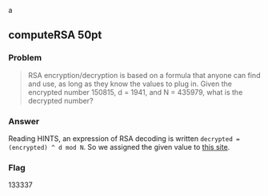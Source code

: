 <!-- This markdown file is writeup template. -->a

## computeRSA 50pt

### Problem
> RSA encryption/decryption is based on a formula that anyone can find and use, as long as they know the values to plug in. Given the encrypted number 150815, d = 1941, and N = 435979, what is the decrypted number?


### Answer
Reading HINTS, an expression of RSA decoding is written `decrypted = (encrypted) ^ d mod N`. So we assigned the given value to [this site](https://www.cs.drexel.edu/~introcs/Fa11/notes/10.1_Cryptography/RSA_Express_EncryptDecrypt.html).

### Flag
133337
